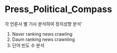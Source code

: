 # Press_Political_Compass
각 언론사 별 기사 분석하여 정치성향 분석'
1. Naver ranking news crawling
2. Daum ranking news crawnling
3. 단어 빈도 수 분석
